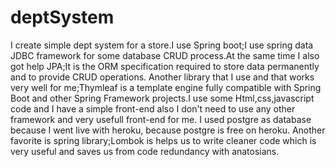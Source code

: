 # deptSystem

I create simple dept system for a store.I use Spring boot;I use spring data JDBC framework for some database CRUD process.At the same time I also got help JPA;It is the 
ORM specification required to store data permanently and to provide CRUD operations.
Another library that I use and that works very well for me;Thymleaf  is a template engine fully compatible with Spring Boot and other Spring Framework projects.I use some 
Html,css,javascript code and I have a simple front-end also I don't need to use any other framework and very usefull front-end for me.
I used postgre as database because I went live with heroku, because postgre is free on heroku.
Another favorite is spring library;Lombok is  helps us to write cleaner code which is very useful and saves us from code redundancy with anatosians.
